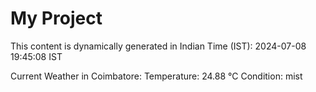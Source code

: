 # My Project

This content is dynamically generated in Indian Time (IST): 2024-07-08 19:45:08 IST


Current Weather in Coimbatore:
Temperature: 24.88 °C
Condition: mist
